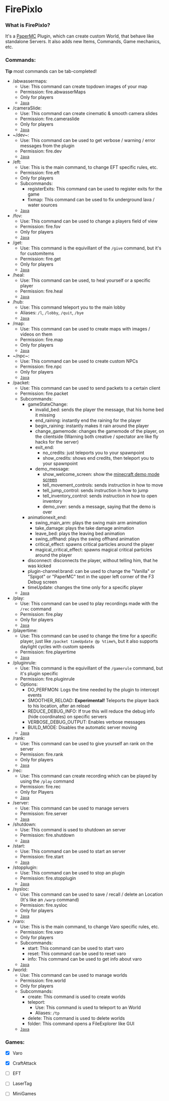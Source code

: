 # FirePixlo
### What is FirePixlo?
It's a [PaperMC](https://github.com/PaperMC/Paper) Plugin, which can create custom World, that behave like standalone Servers. It also adds new Items, Commands, Game mechanics, etc.
### Commands:

**Tip** most commands can be tab-completed!

* /abwassermaps:
  * Use: This command can create topdown images of your map
  * Permission: fire.abwasserMaps
  * Only for players
  * [``Java``](https://github.com/Abwasser1/FirePixlo/blob/master/src/me/abwasser/FirePixlo/cmd/CMD_AbwasserMaps.java)
* /cameraSlide:
  * Use: This command can create cinematic & smooth camera slides
  * Permission: fire.cameraslide
  * Only for players
  * [``Java``](https://github.com/Abwasser1/FirePixlo/blob/master/src/me/abwasser/FirePixlo/cmd/CMD_CameraSlide.java)
* ~/dev~:
  * Use: This command can be used to get verbose / warning / error messages from the plugin
  * Permission: fire.dev
  * [``Java``](https://github.com/Abwasser1/FirePixlo/blob/master/src/me/abwasser/FirePixlo/cmd/CMD_Dev.java)
* /eft:
  * Use: This is the main command, to change EFT specific rules, etc.
  * Permission: fire.eft
  * Only for players
  * Subcommands:
    * registerExits: This command can be used to register exits for the game
    * fixmap: This command can be used to fix underground lava / water sources
  * [``Java``](https://github.com/Abwasser1/FirePixlo/blob/master/src/me/abwasser/FirePixlo/cmd/CMD_EFT.java)
* /fov:
  * Use: This command can be used to change a players field of view
  * Permission: fire.fov
  * Only for players
  * [``Java``](https://github.com/Abwasser1/FirePixlo/blob/master/src/me/abwasser/FirePixlo/cmd/CMD_FOV.java)
* /get:
  * Use: This command is the equivillant of the ``/give`` command, but it's for customitems
  * Permission: fire.get
  * Only for players
  * [``Java``](https://github.com/Abwasser1/FirePixlo/blob/master/src/me/abwasser/FirePixlo/cmd/CMD_Get.java)
* /heal:
  * Use: This command can be used, to heal yourself or a specific player
  * Permission: fire.heal
  * [``Java``](https://github.com/Abwasser1/FirePixlo/blob/master/src/me/abwasser/FirePixlo/cmd/CMD_Heal.java)
* /hub:
  * Use: This command teleport you to the main lobby
  * Aliases: ``/l``, ``/lobby``, ``/quit``, ``/bye``
  * [``Java``](https://github.com/Abwasser1/FirePixlo/blob/master/src/me/abwasser/FirePixlo/cmd/CMD_Hub.java)
* /map:
  * Use: This command can be used to create maps with images / videos on them
  * Permission: fire.map
  * Only for players
  * [``Java``](https://github.com/Abwasser1/FirePixlo/blob/master/src/me/abwasser/FirePixlo/cmd/CMD_Map.java)
* ~/npc~:
  * Use: This command can be used to create custom NPCs
  * Permission: fire.npc
  * Only for players
  * [``Java``](https://github.com/Abwasser1/FirePixlo/blob/master/src/me/abwasser/FirePixlo/cmd/CMD_NPC.java)
* /packet:
  * Use: This command can be used to send packets to a certain client
  * Permission: fire.packet
  * Subcommands:
    * gameStateChange:
      * invalid_bed: sends the player the message, that his home bed it missing
      * end_raining: instantly end the raining for the player
      * begin_raining: instantly makes it rain around the player
      * change_gamemode: changes the gamemode of the player, on the clientside (Warning both creative / spectator are like fly hacks for the server) 
      * exit_end:
        * no_credits: just teleports you to your spawnpoint
        * show_credits: shows end credits, then teleport you to your spawnpoint
      * demo_message:
        * show_welcome_screen: show the [minecraft demo mode screen](https://minecraft.gamepedia.com/Demo_mode)
        * tell_movement_controls: sends instruction in how to move
        * tell_jump_control: sends instruction in how to jump
        * tell_inventory_control: sends instruction in how to open inventory
        * demo_over: sends a message, saying that the demo is over
    * animationexit_end: 
      * swing_main_arm: plays the swing main arm animation
      * take_damage: plays the take damage animation
      * leave_bed: plays the leaving bed animation
      * swing_offhand: plays the swing offhand animation
      * critical_effect: spawns critical particles around the player
      * magical_critical_effect: spawns magical critical particles around the player
    * disconnect: disconnects the player, without telling him, that he was kicked
    * plugin-channel:brand: can be used to change the "Vanilla" or "Spigot" or "PaperMC" text in the upper left corner of the F3 Debug screen
    * timeUpdate: changes the time only for a specific player
  * [``Java``](https://github.com/Abwasser1/FirePixlo/blob/master/src/me/abwasser/FirePixlo/cmd/CMD_Packet.java)
* /play:
  * Use: This command can be used to play recordings made with the ``/rec`` command
  * Permission: fire.play
  * Only for players
  * [``Java``](https://github.com/Abwasser1/FirePixlo/blob/master/src/me/abwasser/FirePixlo/cmd/CMD_Play.java)
* /playertime:
  * Use: This command can be used to change the time for a specific player, just like ``/packet timeUpdate @p %time%``, but it also supports daylight cycles with custom speeds
  * Permission: fire.playertime
  * [``Java``](https://github.com/Abwasser1/FirePixlo/blob/master/src/me/abwasser/FirePixlo/cmd/CMD_PlayerTime.java)
* /pluginrule:
  * Use: This command is the equivillant of the ``/gamerule`` command, but it's plugin specific
  * Permission: fire.pluginrule
  * Options: 
    * DO_PERFMON: Logs the time needed by the plugin to intercept events
    * SMOOTHER_RELOAD: **Experimental!** Teleports the player back to his location, after an reload
    * REDUCE_DEBUG_INFO: If true this will reduce the debug info (hide coordinates) on specific servers
    * VERBOSE_DEBUG_OUTPUT: Enables verbose messages
    * BUILD_MODE: Disables the automatic server moving
  * [``Java``](https://github.com/Abwasser1/FirePixlo/blob/master/src/me/abwasser/FirePixlo/cmd/CMD_PluginRule.java)
* /rank:
  * Use: This command can be used to give yourself an rank on the server
  * Permission: fire.rank
  * Only for players
  * [``Java``](https://github.com/Abwasser1/FirePixlo/blob/master/src/me/abwasser/FirePixlo/cmd/CMD_Rank.java)
* /rec:
  * Use: This command can create recording which can be played by using the ``/play`` command
  * Permission: fire.rec
  * Only for Players
  * [``Java``](https://github.com/Abwasser1/FirePixlo/blob/master/src/me/abwasser/FirePixlo/cmd/CMD_Rec.java)
* /server:
  * Use: This command can be used to manage servers
  * Permission: fire.server
  * [``Java``](https://github.com/Abwasser1/FirePixlo/blob/master/src/me/abwasser/FirePixlo/cmd/CMD_Server.java)
* /shutdown:
  * Use: This command is used to shutdown an server
  * Permission: fire.shutdown
  * [``Java``](https://github.com/Abwasser1/FirePixlo/blob/master/src/me/abwasser/FirePixlo/cmd/CMD_Shutdown.java)
* /start:
  * Use: This command can be used to start an server
  * Permission: fire.start
  * [``Java``](https://github.com/Abwasser1/FirePixlo/blob/master/src/me/abwasser/FirePixlo/cmd/CMD_Start.java)
* /stopplugin:
  * Use: This command can be used to stop an plugin
  * Permission: fire.stopplugin
  * [``Java``](https://github.com/Abwasser1/FirePixlo/blob/master/src/me/abwasser/FirePixlo/cmd/CMD_StopPlugin.java)
* /sysloc:
  * Use: This command can be used to save / recall / delete an Location (It's like an ``/warp`` command)
  * Permission: fire.sysloc
  * Only for players
  * [``Java``](https://github.com/Abwasser1/FirePixlo/blob/master/src/me/abwasser/FirePixlo/cmd/CMD_SysLoc.java)
* /varo:
  * Use: This is the main command, to change Varo specific rules, etc.
  * Permission: fire.varo
  * Only for players
  * Subcommands:
    * start: This command can be used to start varo
    * reset: This command can be used to reset varo
    * info: This command can be used to get info about varo
  * [``Java``](https://github.com/Abwasser1/FirePixlo/blob/master/src/me/abwasser/FirePixlo/cmd/CMD_Varo.java)
* /world:
  * Use: This command can be used to manage worlds
  * Permission: fire.world
  * Only for players
  * Subcommands:
    * create: This command is used to create worlds
    * teleport: 
      * Use: This command is used to teleport to an World
      * Aliases: ``/tp``
    * delete: This command is used to delete worlds
    * folder: This command opens a FileExplorer like GUI
  * [``Java``](https://github.com/Abwasser1/FirePixlo/blob/master/src/me/abwasser/FirePixlo/cmd/CMD_World.java)
  
### Games:
  - [x] Varo
  - [x] CraftAttack
  - [ ] EFT
  - [ ] LaserTag
  - [ ] MiniGames
    
